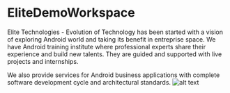 # EliteDemoWorkspace
Elite Technologies - Evolution of Technology has been started with a vision of exploring Android world and taking its benefit in entreprise space. We have Android training institute where professional experts share their experience and build new talents. They are guided and supported with live projects and internships.

We also provide services for Android business applications with complete software development cycle and architectural standards.
![alt text](https://1.bp.blogspot.com/-pphFrERXF0I/XBtzMBM5YuI/AAAAAAAACok/7kTtOgUL4dwuoD92gRBjOfAQhGSm7yhswCLcBGAs/s1600/48064334_2104712952918868_9174487350451896320_n.jpg)
